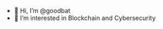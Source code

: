 - 👋 Hi, I’m @goodbat
- 👀 I’m interested in Blockchain and Cybersecurity

<!---
goodbat/goodbat is a ✨ special ✨ repository because its `README.md` (this file) appears on your GitHub profile.
You can click the Preview link to take a look at your changes.
--->
